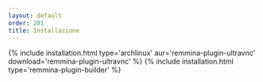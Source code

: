 ```yaml
---
layout: default
order: 201
title: Installazione
---
```

{% include installation.html type='archlinux' aur='remmina-plugin-ultravnc' download='remmina-plugin-ultravnc' %}
{% include installation.html type='remmina-plugin-builder' %}
